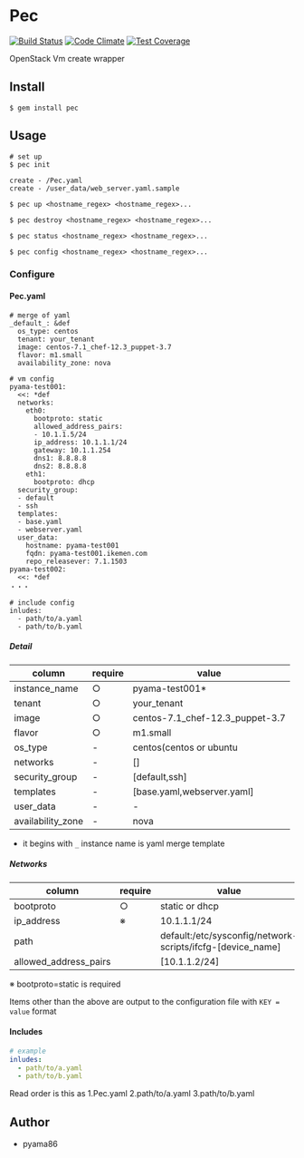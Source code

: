 # Pec
[![Build Status](https://travis-ci.org/pyama86/pec.svg?branch=master)](https://travis-ci.org/pyama86/pec)
[![Code Climate](https://codeclimate.com/github/pyama86/pec/badges/gpa.svg)](https://codeclimate.com/github/pyama86/pec)
[![Test Coverage](https://codeclimate.com/github/pyama86/pec/badges/coverage.svg)](https://codeclimate.com/github/pyama86/pec/coverage)

OpenStack Vm create wrapper

## Install

    $ gem install pec

## Usage
    # set up
    $ pec init

```
create - /Pec.yaml
create - /user_data/web_server.yaml.sample
```

    $ pec up <hostname_regex> <hostname_regex>...

    $ pec destroy <hostname_regex> <hostname_regex>... 

    $ pec status <hostname_regex> <hostname_regex>...

    $ pec config <hostname_regex> <hostname_regex>...

### Configure
#### Pec.yaml
```
# merge of yaml
_default_: &def
  os_type: centos
  tenant: your_tenant
  image: centos-7.1_chef-12.3_puppet-3.7
  flavor: m1.small
  availability_zone: nova

# vm config
pyama-test001:
  <<: *def
  networks:
    eth0:
      bootproto: static
      allowed_address_pairs:
      - 10.1.1.5/24
      ip_address: 10.1.1.1/24
      gateway: 10.1.1.254
      dns1: 8.8.8.8
      dns2: 8.8.8.8
    eth1:
      bootproto: dhcp
  security_group:
  - default
  - ssh
  templates:
  - base.yaml
  - webserver.yaml
  user_data:
    hostname: pyama-test001
    fqdn: pyama-test001.ikemen.com
    repo_releasever: 7.1.1503
pyama-test002:
  <<: *def
・・・

# include config
inludes:
  - path/to/a.yaml
  - path/to/b.yaml

```
##### Detail

| column            | require | value                           |
| ----------------- | ------- | ------------------------------- |
| instance_name     |    ○    | pyama-test001*                  |
| tenant            |    ○    | your_tenant                     |
| image             |    ○    | centos-7.1_chef-12.3_puppet-3.7 |
| flavor            |    ○    | m1.small                        |
| os_type           |    -    | centos(centos or ubuntu         |
| networks          |    -    | []                              |
| security_group    |    -    | [default,ssh]                   |
| templates         |    -    | [base.yaml,webserver.yaml]      |
| user_data         |    -    | -                               |
| availability_zone |    -    | nova                            |

* it begins with `_` instance name is yaml merge template

##### Networks
| column                | require | value                                                      |
| --------------------- | --------| ---------------------------------------------------------- |
| bootproto             |    ○    | static or dhcp                                             |
| ip_address            |    ※    | 10.1.1.1/24                                                |
| path                  |         | default:/etc/sysconfig/network-scripts/ifcfg-[device_name] |
| allowed_address_pairs |         | [10.1.1.2/24]                                              |

※ bootproto=static is required

Items other than the above are output to the configuration file with `KEY = value` format

#### Includes
```yaml
# example
inludes:
  - path/to/a.yaml
  - path/to/b.yaml
```

Read order is this as
1.Pec.yaml
2.path/to/a.yaml
3.path/to/b.yaml

## Author
* pyama86
